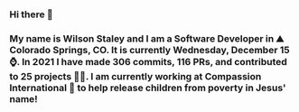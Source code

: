 ### Hi there 👋

### My name is Wilson Staley and I am a Software Developer in ⛰ Colorado Springs, CO.  It is currently Wednesday, December 15 ⌚. In 2021 I have made 306 commits, 116 PRs, and contributed to 25 projects 👨‍💻. I am currently working at Compassion International 🏢 to help release children from poverty in Jesus' name!